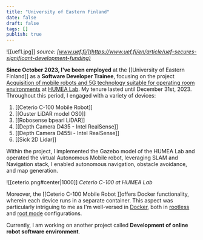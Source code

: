 ```yaml
---
title: "University of Eastern Finland"
date: false
draft: false
tags: []
publish: true
---
```


![[uef1.jpg]]
                            *source:  [www.uef.fi/](https://www.uef.fi/en/article/uef-secures-significant-development-funding)*



**Since October 2023, I've been employed** at the [[University of Eastern Finland]] as a **Software Developer Trainee**, focusing on the project [Acquisition of mobile robots and 5G technology suitable for operating room environments](https://uefconnect.uef.fi/tutkimusryhma/leikkaussaliymparistoon-soveltuvien-mobiilirobottien-ja-5g-teknologian-hankinta/) at [HUMEA Lab](https://sites.uef.fi/humea/humea-laboratory/). My tenure lasted until December 31st, 2023. Throughout this period, I engaged with a variety of devices:

1. [[Ceterio C-100 Mobile Robot]]
2. [[Ouster LiDAR model OS0]]
3. [[Robosense bpearl LiDAR]]
4. [[Depth Camera D435 - Intel RealSense]]
5. [[Depth Camera D455i - Intel RealSense]]
6. [[Sick 2D Lidar]]

Within the project, I implemented the Gazebo model of the HUMEA Lab and operated the virtual Autonomous Mobile robot, leveraging SLAM and Navigation stack, I enabled autonomous navigation, obstacle avoidance, and map generation.

![[ceterio.png#center|1000]]
*Ceterio C-100 at HUMEA Lab*

Moreover, the [[Ceterio C-100 Mobile Robot ]]offers Docker functionality, wherein each device runs in a separate container. This aspect was particularly intriguing to me as I'm well-versed in [Docker](https://www.docker.com/), both in [rootless](https://docs.docker.com/engine/security/rootless/) and [root mode](https://docs.docker.com/engine/install/) configurations.


Currently, I am working on another project called  **Development of online robot software environment**. 
